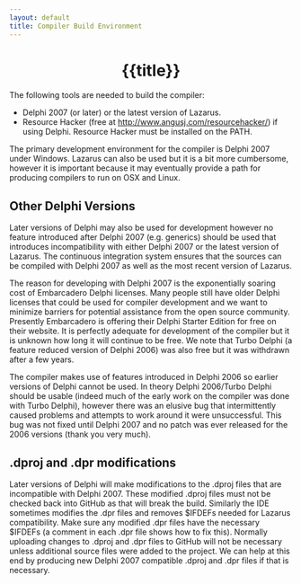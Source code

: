 ```yaml
---
layout: default
title: Compiler Build Environment
---
```


<h1><center>{{title}}</center></h1>

The following tools are needed to build the compiler:

- Delphi 2007 (or later) or the latest version of Lazarus.
- Resource Hacker (free at http://www.angusj.com/resourcehacker/) if using Delphi.  Resource Hacker must be installed on the PATH.

The primary development environment for the compiler is Delphi 2007 under Windows.  Lazarus can  also be used but it is a bit more cumbersome, however it is important because it may eventually provide a path for producing compilers to run on OSX and Linux.

## Other Delphi Versions

Later versions of Delphi may also be used for development however no feature introduced after Delphi 2007 (e.g. generics) should be used that introduces incompatibility with either Delphi 2007 or the latest version of Lazarus.  The continuous integration system ensures that the sources can be compiled with Delphi 2007 as well as the most recent version of Lazarus.  

The reason for developing with Delphi 2007 is the exponentially soaring cost of Embarcadero Delphi licenses.  Many people still have older Delphi licenses that could be used for compiler development and we want to minimize barriers for potential assistance from the open source community.  Presently Embarcadero is offering their Delphi Starter Edition for free on their website.  It is perfectly adequate for development of the compiler but it is unknown how long it will continue to be free.  We note that Turbo Delphi (a feature reduced version of Delphi 2006) was also free but it was withdrawn after a few years.  

The compiler makes use of features introduced in Delphi 2006 so earlier versions of Delphi cannot be used.  In theory Delphi 2006/Turbo Delphi should be usable (indeed much of the early work on the compiler was done with Turbo Delphi), however there was an elusive bug that intermittently caused problems and attempts to work around it were unsuccessful.  This bug was not fixed until Delphi 2007 and no patch was ever released for the 2006 versions (thank you very much).

## .dproj and .dpr modifications

Later versions of Delphi will make modifications to the .dproj files that are incompatible with Delphi 2007.  These modified .dproj files must not be checked back into GitHub as that will break the build.  Similarly the IDE sometimes modifies the .dpr files and removes $IFDEFs needed for Lazarus compatibility.  Make sure any modified .dpr files have the necessary $IFDEFs (a comment in each .dpr file shows how to fix this).  Normally uploading changes to .dproj and .dpr files to GitHub will not be necessary unless additional source files were added to the project.  We can help at this end by producing new Delphi 2007 compatible .dproj and .dpr files if that is necessary.





